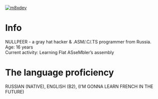 [![m8xdev](https://github-readme-stats.vercel.app/api?username=nullpeer&theme=tokyonight)](https://github.com/anuraghazra/github-readme-stats)
# Info
NULLPEER - a gray hat hacker & .ASM/.C/.TS programmer from Russia.<br />
Age: 16 years<br />
Current activity: Learning Flat ASseMbler’s assembly
# The language proficiency
RUSSIAN (NATIVE), ENGLISH (B2), (I’M GONNA LEARN FRENCH IN THE FUTURE)
